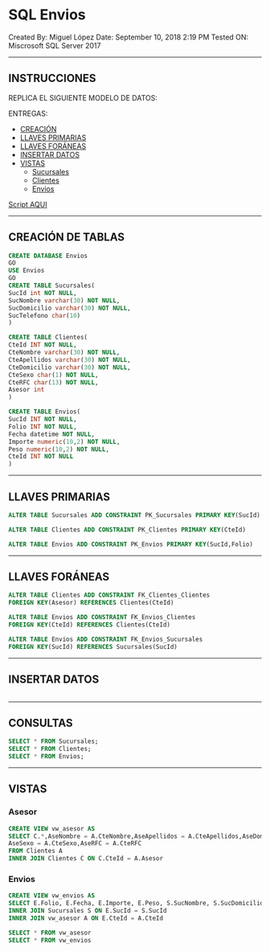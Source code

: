# SQL Envios

Created By: Miguel López
Date: September 10, 2018 2:19 PM
Tested ON: Miscrosoft SQL Server 2017

---

## INSTRUCCIONES

REPLICA EL SIGUIENTE MODELO DE DATOS:

ENTREGAS:

- [CREACIÓN](#CREACIÓN-DE-TABLAS)
- [LLAVES PRIMARIAS](#LLAVES-PRIMARIAS)
- [LLAVES FORÁNEAS](#LLAVES-FORÁNEAS)
- [INSERTAR DATOS](#INSERTAR-DATOS)
- [VISTAS](#VISTAS)
  - [Sucursales](#Sucursales)
  - [Clientes](#Clientes)
  - [Envios](#Envios)

[Script AQUI](scripts/Envios.sql)

---

## CREACIÓN DE TABLAS

```sql
CREATE DATABASE Envios
GO
USE Envios
GO
CREATE TABLE Sucursales(
SucId int NOT NULL,
SucNombre varchar(30) NOT NULL,
SucDomicilio varchar(30) NOT NULL,
SucTelefono char(10)
)

CREATE TABLE Clientes(
CteId INT NOT NULL,
CteNombre varchar(30) NOT NULL,
CteApellidos varchar(30) NOT NULL,
CteDomicilio varchar(30) NOT NULL,
CteSexo char(1) NOT NULL,
CteRFC char(13) NOT NULL,
Asesor int
)

CREATE TABLE Envios(
SucId INT NOT NULL,
Folio INT NOT NULL,
Fecha datetime NOT NULL,
Importe numeric(10,2) NOT NULL,
Peso numeric(10,2) NOT NULL,
CteId INT NOT NULL
)
```

---

## LLAVES PRIMARIAS

```sql
ALTER TABLE Sucursales ADD CONSTRAINT PK_Sucursales PRIMARY KEY(SucId)

ALTER TABLE Clientes ADD CONSTRAINT PK_Clientes PRIMARY KEY(CteId)

ALTER TABLE Envios ADD CONSTRAINT PK_Envios PRIMARY KEY(SucId,Folio)
```

---

## LLAVES FORÁNEAS

```sql
ALTER TABLE Clientes ADD CONSTRAINT FK_Clientes_Clientes
FOREIGN KEY(Asesor) REFERENCES Clientes(CteId)

ALTER TABLE Envios ADD CONSTRAINT FK_Envios_Clientes
FOREIGN KEY(CteId) REFERENCES Clientes(CteId)

ALTER TABLE Envios ADD CONSTRAINT FK_Envios_Sucursales
FOREIGN KEY(SucId) REFERENCES Sucursales(SucId)
```

---

## INSERTAR DATOS

```sql

```

---

## CONSULTAS

```sql
SELECT * FROM Sucursales;
SELECT * FROM Clientes;
SELECT * FROM Envios;
```

---

## VISTAS

### Asesor

```sql
CREATE VIEW vw_asesor AS
SELECT C.*,AseNombre = A.CteNombre,AseApellidos = A.CteApellidos,AseDomicilio = A.CteDomicilio,
AseSexo = A.CteSexo,AseRFC = A.CteRFC
FROM Clientes A
INNER JOIN Clientes C ON C.CteId = A.Asesor
```

### Envios

```sql
CREATE VIEW vw_envios AS
SELECT E.Folio, E.Fecha, E.Importe, E.Peso, S.SucNombre, S.SucDomicilio, S.SucTelefono, A.* FROM Envios E
INNER JOIN Sucursales S ON E.SucId = S.SucId
INNER JOIN vw_asesor A ON E.CteId = A.CteId
```

```sql
SELECT * FROM vw_asesor
SELECT * FROM vw_envios
```
